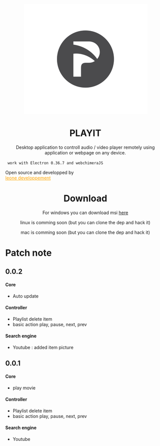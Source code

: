 
<p align="center"><img src="https://raw.githubusercontent.com/leon3s/playIT/master/app/public/img/icon.png"></img></p>


<h1 align="center"> PLAYIT </h1> 

<p align="center">Desktop application to controll audio / video player remotely using application or webpage on any device.


<code> work with Electron 0.36.7 and webchimeraJS </code>

Open source and developped by </br> <a href="http://leone-dev.com/" style="color:orange"> leone developpement </a><p>

<h1 align="center"> Download </h1>

<p align="center"> For windows you can download msi <a href="http://leone-dev.com/playit"> here </a> </p>
<p align="center"> linux is comming soon (but you can clone the dep and hack it)</p>
<p align="center"> mac is comming soon (but you can clone the dep and hack it)</p>

# Patch note

## 0.0.2

#### Core

* Auto update

#### Controller

* Playlist delete item
* basic action play, pause, next, prev

#### Search engine

* Youtube : added item picture

## 0.0.1

#### Core

* play movie

#### Controller

* Playlist delete item
* basic action play, pause, next, prev

#### Search engine

* Youtube